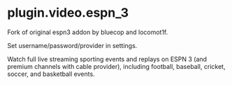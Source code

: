 plugin.video.espn_3
===================

Fork of original espn3 addon by bluecop and locomot1f.

Set username/password/provider in settings.


Watch full live streaming sporting events and replays on ESPN 3 (and premium channels with cable provider), including football, baseball, cricket, soccer, and basketball events.
